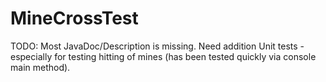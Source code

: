 MineCrossTest
============

TODO:
Most JavaDoc/Description is missing.
Need addition Unit tests - especially for testing hitting of mines 
(has been tested quickly via console main method).
